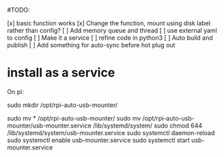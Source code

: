 #TODO:

[x] basic function works
[x] Change the function, mount using disk label rather than config?
[ ] Add memory queue and thread
[ ] use external yaml to config
[ ] Make it a service
[ ] refine code in python3
[ ] Auto build and publish
[ ] Add something for auto-sync before hot plug out

# install as a service
On pi:

sudo mkdir /opt/rpi-auto-usb-mounter/

sudo mv * /opt/rpi-auto-usb-mounter/
sudo mv /opt/rpi-auto-usb-mounter/usb-mounter.service /lib/systemd/system/
sudo chmod 644 /lib/systemd/system/usb-mounter.service
sudo systemctl daemon-reload
sudo systemctl enable usb-mounter.service
sudo systemctl start usb-mounter.service
